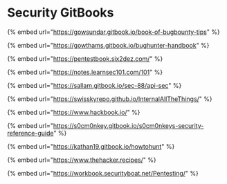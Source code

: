 # Security GitBooks

{% embed url="https://gowsundar.gitbook.io/book-of-bugbounty-tips" %}

{% embed url="https://gowthams.gitbook.io/bughunter-handbook" %}

{% embed url="https://pentestbook.six2dez.com/" %}

{% embed url="https://notes.learnsec101.com/101" %}

{% embed url="https://sallam.gitbook.io/sec-88/api-sec" %}

{% embed url="https://swisskyrepo.github.io/InternalAllTheThings/" %}

{% embed url="https://www.hackbook.io/" %}

{% embed url="https://s0cm0nkey.gitbook.io/s0cm0nkeys-security-reference-guide" %}

{% embed url="https://kathan19.gitbook.io/howtohunt" %}

{% embed url="https://www.thehacker.recipes/" %}

{% embed url="https://workbook.securityboat.net/Pentesting/" %}
